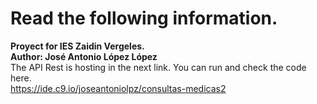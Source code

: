# Read the following information.
<b>Proyect for IES Zaidin Vergeles.</b>
<br>
<b>Author: José Antonio López López</b>
<br>
The API Rest is hosting in the next link. You can run and check the code here.
<br>
https://ide.c9.io/joseantoniolpz/consultas-medicas2
